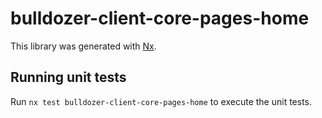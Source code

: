 # bulldozer-client-core-pages-home

This library was generated with [Nx](https://nx.dev).

## Running unit tests

Run `nx test bulldozer-client-core-pages-home` to execute the unit tests.
